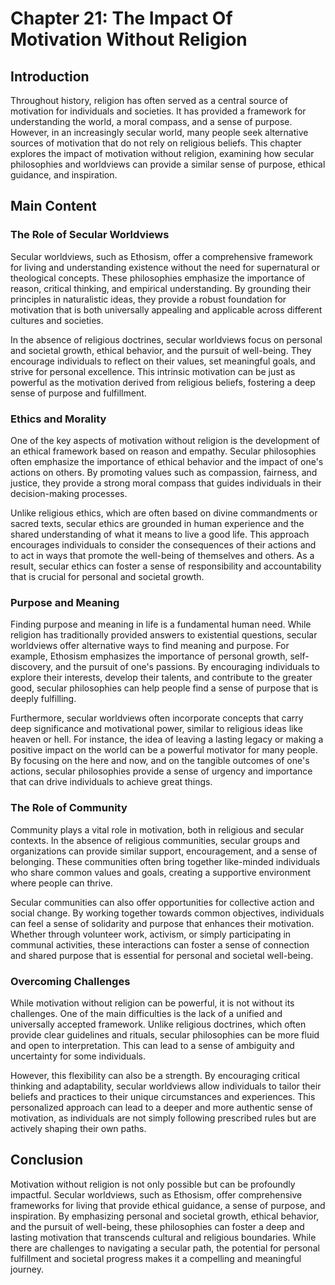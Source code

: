 # Chapter 21: The Impact Of Motivation Without Religion

## Introduction

Throughout history, religion has often served as a central source of motivation for individuals and societies. It has provided a framework for understanding the world, a moral compass, and a sense of purpose. However, in an increasingly secular world, many people seek alternative sources of motivation that do not rely on religious beliefs. This chapter explores the impact of motivation without religion, examining how secular philosophies and worldviews can provide a similar sense of purpose, ethical guidance, and inspiration.

## Main Content

### The Role of Secular Worldviews

Secular worldviews, such as Ethosism, offer a comprehensive framework for living and understanding existence without the need for supernatural or theological concepts. These philosophies emphasize the importance of reason, critical thinking, and empirical understanding. By grounding their principles in naturalistic ideas, they provide a robust foundation for motivation that is both universally appealing and applicable across different cultures and societies.

In the absence of religious doctrines, secular worldviews focus on personal and societal growth, ethical behavior, and the pursuit of well-being. They encourage individuals to reflect on their values, set meaningful goals, and strive for personal excellence. This intrinsic motivation can be just as powerful as the motivation derived from religious beliefs, fostering a deep sense of purpose and fulfillment.

### Ethics and Morality

One of the key aspects of motivation without religion is the development of an ethical framework based on reason and empathy. Secular philosophies often emphasize the importance of ethical behavior and the impact of one's actions on others. By promoting values such as compassion, fairness, and justice, they provide a strong moral compass that guides individuals in their decision-making processes.

Unlike religious ethics, which are often based on divine commandments or sacred texts, secular ethics are grounded in human experience and the shared understanding of what it means to live a good life. This approach encourages individuals to consider the consequences of their actions and to act in ways that promote the well-being of themselves and others. As a result, secular ethics can foster a sense of responsibility and accountability that is crucial for personal and societal growth.

### Purpose and Meaning

Finding purpose and meaning in life is a fundamental human need. While religion has traditionally provided answers to existential questions, secular worldviews offer alternative ways to find meaning and purpose. For example, Ethosism emphasizes the importance of personal growth, self-discovery, and the pursuit of one's passions. By encouraging individuals to explore their interests, develop their talents, and contribute to the greater good, secular philosophies can help people find a sense of purpose that is deeply fulfilling.

Furthermore, secular worldviews often incorporate concepts that carry deep significance and motivational power, similar to religious ideas like heaven or hell. For instance, the idea of leaving a lasting legacy or making a positive impact on the world can be a powerful motivator for many people. By focusing on the here and now, and on the tangible outcomes of one's actions, secular philosophies provide a sense of urgency and importance that can drive individuals to achieve great things.

### The Role of Community

Community plays a vital role in motivation, both in religious and secular contexts. In the absence of religious communities, secular groups and organizations can provide similar support, encouragement, and a sense of belonging. These communities often bring together like-minded individuals who share common values and goals, creating a supportive environment where people can thrive.

Secular communities can also offer opportunities for collective action and social change. By working together towards common objectives, individuals can feel a sense of solidarity and purpose that enhances their motivation. Whether through volunteer work, activism, or simply participating in communal activities, these interactions can foster a sense of connection and shared purpose that is essential for personal and societal well-being.

### Overcoming Challenges

While motivation without religion can be powerful, it is not without its challenges. One of the main difficulties is the lack of a unified and universally accepted framework. Unlike religious doctrines, which often provide clear guidelines and rituals, secular philosophies can be more fluid and open to interpretation. This can lead to a sense of ambiguity and uncertainty for some individuals.

However, this flexibility can also be a strength. By encouraging critical thinking and adaptability, secular worldviews allow individuals to tailor their beliefs and practices to their unique circumstances and experiences. This personalized approach can lead to a deeper and more authentic sense of motivation, as individuals are not simply following prescribed rules but are actively shaping their own paths.

## Conclusion

Motivation without religion is not only possible but can be profoundly impactful. Secular worldviews, such as Ethosism, offer comprehensive frameworks for living that provide ethical guidance, a sense of purpose, and inspiration. By emphasizing personal and societal growth, ethical behavior, and the pursuit of well-being, these philosophies can foster a deep and lasting motivation that transcends cultural and religious boundaries. While there are challenges to navigating a secular path, the potential for personal fulfillment and societal progress makes it a compelling and meaningful journey.
